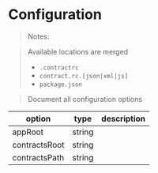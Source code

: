 # Configuration

> Notes:

> Available locations are merged
> - `.contractrc`
> - `contract.rc.[json|xml|js]`
> - `package.json`

> Document all configuration options

| option | type | description |
|--------|------|-------------|
|appRoot|string||
|contractsRoot|string||
|contractsPath|string||